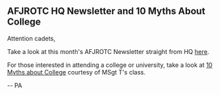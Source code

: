 ## AFJROTC HQ Newsletter and 10 Myths About College

Attention cadets,

Take a look at this month's AFJROTC Newsletter straight from HQ [here](https://drive.google.com/open?id=15U8exCtZWstMaFB2kgSUVeMw_pEdQanL).

For those interested in attending a college or university, take a look at [10 Myths about College](https://drive.google.com/open?id=105SPjlTThqicEpcg15fmoIFd-6TaSx8j) courtesy of MSgt T's class.

-- PA